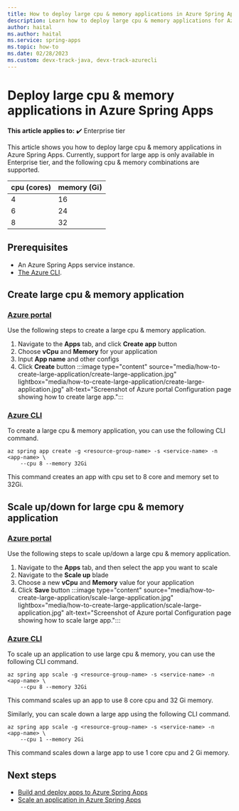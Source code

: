 ```yaml
---
title: How to deploy large cpu & memory applications in Azure Spring Apps
description: Learn how to deploy large cpu & memory applications for Azure Spring Apps.
author: haital
ms.author: haital
ms.service: spring-apps
ms.topic: how-to
ms.date: 02/28/2023
ms.custom: devx-track-java, devx-track-azurecli
---
```


# Deploy large cpu & memory applications in Azure Spring Apps

**This article applies to:** ✔️ Enterprise tier

This article shows you how to deploy large cpu & memory applications in Azure Spring Apps. Currently, support for large app is only available in Enterprise tier, and the following cpu & memory combinations are supported.

| cpu (cores) | memory (Gi) |
| ----------- | ----------- |
| 4           | 16          |
| 6           | 24          |
| 8           | 32          |


## Prerequisites

- An Azure Spring Apps service instance.
- [The Azure CLI](/cli/azure/install-azure-cli).

## Create large cpu & memory application


### [Azure portal](#tab/azure-portal)

Use the following steps to create a large cpu & memory application.

1. Navigate to the **Apps** tab, and click **Create app** button
1. Choose **vCpu** and **Memory** for your application
1. Input **App name** and other configs
1. Click  **Create** button
   :::image type="content" source="media/how-to-create-large-application/create-large-application.jpg" lightbox="media/how-to-create-large-application/create-large-application.jpg" alt-text="Screenshot of Azure portal Configuration page showing how to create large app.":::

### [Azure CLI](#tab/azure-cli)

To create a large cpu & memory application, you can use the following CLI command.

```azurecli
az spring app create -g <resource-group-name> -s <service-name> -n <app-name> \
    --cpu 8 --memory 32Gi  
```

This command creates an app with cpu set to 8 core and memory set to 32Gi.

## Scale up/down for large cpu & memory application


### [Azure portal](#tab/azure-portal)

Use the following steps to scale up/down a large cpu & memory application.

1. Navigate to the **Apps** tab, and then select the app you want to scale
1. Navigate to the **Scale up** blade
1. Choose a new **vCpu** and **Memory** value for your application
1. Click  **Save** button
   :::image type="content" source="media/how-to-create-large-application/scale-large-application.jpg" lightbox="media/how-to-create-large-application/scale-large-application.jpg" alt-text="Screenshot of Azure portal Configuration page showing how to scale large app.":::


### [Azure CLI](#tab/azure-cli)

To scale up an application to use large cpu & memory, you can use the following CLI command.

```azurecli
az spring app scale -g <resource-group-name> -s <service-name> -n <app-name> \
    --cpu 8 --memory 32Gi  
```
This command scales up an app to use 8 core cpu and 32 Gi memory.

Similarly, you can scale down a large app using the following CLI command.
```azurecli
az spring app scale -g <resource-group-name> -s <service-name> -n <app-name> \
    --cpu 1 --memory 2Gi  
```
This command scales down a large app to use 1 core cpu and 2 Gi memory.


## Next steps
- [Build and deploy apps to Azure Spring Apps](https://docs.microsoft.com/en-us/azure/spring-apps/quickstart-deploy-apps)
- [Scale an application in Azure Spring Apps](https://docs.microsoft.com/en-us/azure/spring-apps/how-to-scale-manual)